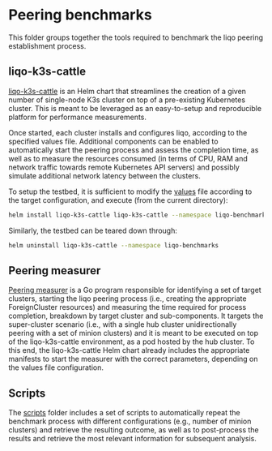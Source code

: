 # Peering benchmarks

This folder groups together the tools required to benchmark the liqo peering establishment process.

## liqo-k3s-cattle

[liqo-k3s-cattle](liqo-k3s-cattle) is an Helm chart that streamlines the creation of a given number of single-node K3s cluster on top of a pre-existing Kubernetes cluster.
This is meant to be leveraged as an easy-to-setup and reproducible platform for performance measurements.

Once started, each cluster installs and configures liqo, according to the specified values file.
Additional components can be enabled to automatically start the peering process and assess the completion time, as well as to measure the resources consumed (in terms of CPU, RAM and network traffic towards remote Kubernetes API servers) and possibly simulate additional network latency between the clusters.

To setup the testbed, it is sufficient to modify the [values](liqo-k3s-cattle/values.yaml) file according to the target configuration, and execute (from the current directory):

```bash
helm install liqo-k3s-cattle liqo-k3s-cattle --namespace liqo-benchmarks --create-namespace
```

Similarly, the testbed can be teared down through:

```bash
helm uninstall liqo-k3s-cattle --namespace liqo-benchmarks
```

## Peering measurer

[Peering measurer](peering-measurer) is a Go program responsible for identifying a set of target clusters, starting the liqo peering process (i.e., creating the appropriate ForeignCluster resources) and measuring the time required for process completion, breakdown by target cluster and sub-components.
It targets the super-cluster scenario (i.e., with a single hub cluster unidirectionally peering with a set of minion clusters) and it is meant to be executed on top of the liqo-k3s-cattle environment, as a pod hosted by the hub cluster.
To this end, the liqo-k3s-cattle Helm chart already includes the appropriate manifests to start the measurer with the correct parameters, depending on the values file configuration.

## Scripts

The [scripts](scripts) folder includes a set of scripts to automatically repeat the benchmark process with different configurations (e.g., number of minion clusters) and retrieve the resulting outcome, as well as to post-process the results and retrieve the most relevant information for subsequent analysis.
